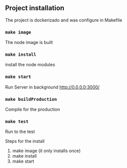 
## Project installation

The project is dockerizado and was configure in Makefile
### `make image`
The node image is built

### `make install`
install the node modules  

### `make start`
Run Server in background http://0.0.0.0:3000/

### `make buildProduction`
Compile for the production

### `make test`
Run to the test

Steps for the install

1. make image (it only installs once)
2. make install
3. make start
